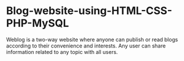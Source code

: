 # Blog-website-using-HTML-CSS-PHP-MySQL
Weblog is a two-way website where anyone can publish or read blogs according to their convenience and interests. Any user can share information related to any topic with all users. 
